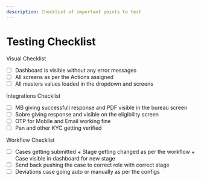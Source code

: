 ```yaml
---
description: Checklist of important points to test
---
```


# Testing Checklist

Visual Checklist

* [ ] Dashboard is visible without any error messages
* [ ] All screens as per the Actions assigned
* [ ] All masters values loaded in the dropdown and screens

Integrations Checklist

* [ ] MB giving successfull response and PDF visible in the bureau screen
* [ ] Sobre giving response and visible on the eligibility screen
* [ ] OTP for Mobile and Email working fine
* [ ] Pan and other KYC getting verified

Workflow Checklist

* [ ] Cases getting submitted + Stage getting changed as per the workflow + Case visible in dashboard for new stage
* [ ] Send back pushing the case to correct role with correct stage
* [ ] Deviations case going auto or manually as per the configs

&#x20;



